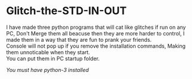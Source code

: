 # Glitch-the-STD-IN-OUT
I have made three python programs that will cat like glitches if run on any PC, Don't Merge them all beacuse then they are more harder to control, I made them in a way that they are fun to prank your friends. <br> Console will not pop up if you remove the installation commands, Making them unnoticable when they start. <br> You can put them in PC startup folder.

*You must have python-3 installed*
